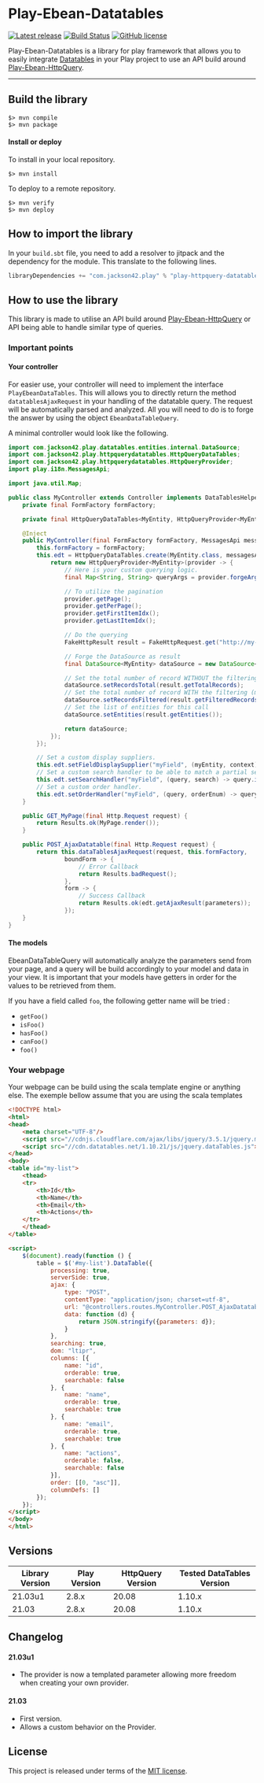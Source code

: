 # Play-Ebean-Datatables

[![Latest release](https://img.shields.io/github/v/release/PierreAdam/play-httpquery-datatables)](https://github.com/PierreAdam/play-httpquery-datatables/releases/latest)
[![Build Status](https://travis-ci.com/PierreAdam/play-httpquery-datatables.svg?branch=master)](https://travis-ci.com/PierreAdam/play-httpquery-datatables)
[![GitHub license](https://img.shields.io/github/license/PierreAdam/play-httpquery-datatables)](https://raw.githubusercontent.com/PierreAdam/play-httpquery-datatables/master/LICENSE)

Play-Ebean-Datatables is a library for play framework that allows you to easily integrate [Datatables](https://datatables.net/) in your Play project to use an API build
around [Play-Ebean-HttpQuery](https://github.com/thibaultmeyer/play-ebean-httpquery).
*****

## Build the library

```shell
$> mvn compile
$> mvn package
```

#### Install or deploy

To install in your local repository.

```shell
$> mvn install
```

To deploy to a remote repository.

```shell
$> mvn verify
$> mvn deploy
```

## How to import the library

In your ```build.sbt``` file, you need to add a resolver to jitpack and the dependency for the module. This translate to the following lines.

```scala
libraryDependencies += "com.jackson42.play" % "play-httpquery-datatables" % "21.03u1"
```

## How to use the library

This library is made to utilise an API build around [Play-Ebean-HttpQuery](https://github.com/thibaultmeyer/play-ebean-httpquery) or API being able to handle similar type of
queries.

### Important points

#### Your controller

For easier use, your controller will need to implement the interface `PlayEbeanDataTables`. This will allows you to directly return the method `datatablesAjaxRequest` in your
handling of the datatable query. The request will be automatically parsed and analyzed. All you will need to do is to forge the answer by using the object `EbeanDataTableQuery`.

A minimal controller would look like the following.

```java
import com.jackson42.play.datatables.entities.internal.DataSource;
import com.jackson42.play.httpquerydatatables.HttpQueryDataTables;
import com.jackson42.play.httpquerydatatables.HttpQueryProvider;
import play.i18n.MessagesApi;

import java.util.Map;

public class MyController extends Controller implements DataTablesHelper {
    private final FormFactory formFactory;

    private final HttpQueryDataTables<MyEntity, HttpQueryProvider<MyEntity>> edt;

    @Inject
    public MyController(final FormFactory formFactory, MessagesApi messagesApi) {
        this.formFactory = formFactory;
        this.edt = HttpQueryDataTables.create(MyEntity.class, messagesApi, () -> {
            return new HttpQueryProvider<MyEntity>(provider -> {
                // Here is your custom querying logic.
                final Map<String, String> queryArgs = provider.forgeArguments();

                // To utilize the pagination
                provider.getPage();
                provider.getPerPage();
                provider.getFirstItemIdx();
                provider.getLastItemIdx();

                // Do the querying
                FakeHttpResult result = FakeHttpRequest.get("http://my-api.com", provider.getPage(), provider.getPerPage(), queryArgs);

                // Forge the DataSource as result
                final DataSource<MyEntity> dataSource = new DataSource<>();

                // Set the total number of record WITHOUT the filtering (must be computed on your API side)
                dataSource.setRecordsTotal(result.getTotalRecords);
                // Set the total number of record WITH the filtering (must be computed on your API side)
                dataSource.setRecordsFiltered(result.getFilteredRecords);
                // Set the list of entities for this call
                dataSource.setEntities(result.getEntities());

                return dataSource;
            });
        });

        // Set a custom display suppliers.
        this.edt.setFieldDisplaySupplier("myField", (myEntity, context) -> myEntity.getMyApiField().trim());
        // Set a custom search handler to be able to match a partial search in the database.
        this.edt.setSearchHandler("myField", (query, search) -> query.icontains("myApiField", search));
        // Set a custom order handler.
        this.edt.setOrderHandler("myField", (query, orderEnum) -> query.orderBy("myApiField", orderEnum));
    }

    public GET_MyPage(final Http.Request request) {
        return Results.ok(MyPage.render());
    }

    public POST_AjaxDatatable(final Http.Request request) {
        return this.dataTablesAjaxRequest(request, this.formFactory,
                boundForm -> {
                    // Error Callback
                    return Results.badRequest();
                },
                form -> {
                    // Success Callback
                    return Results.ok(edt.getAjaxResult(parameters));
                });
    }
}
```

#### The models

EbeanDataTableQuery will automatically analyze the parameters send from your page, and a query will be build accordingly to your model and data in your view. It is important that
your models have getters in order for the values to be retrieved from them.

If you have a field called `foo`, the following getter name will be tried :

- `getFoo()`
- `isFoo()`
- `hasFoo()`
- `canFoo()`
- `foo()`

### Your webpage

Your webpage can be build using the scala template engine or anything else. The exemple bellow assume that you are using the scala templates

```html
<!DOCTYPE html>
<html>
<head>
    <meta charset="UTF-8"/>
    <script src="//cdnjs.cloudflare.com/ajax/libs/jquery/3.5.1/jquery.min.js"></script>
    <script src="//cdn.datatables.net/1.10.21/js/jquery.dataTables.js"></script>
</head>
<body>
<table id="my-list">
    <thead>
    <tr>
        <th>Id</th>
        <th>Name</th>
        <th>Email</th>
        <th>Actions</th>
    </tr>
    </thead>
</table>

<script>
    $(document).ready(function () {
        table = $('#my-list').DataTable({
            processing: true,
            serverSide: true,
            ajax: {
                type: "POST",
                contentType: "application/json; charset=utf-8",
                url: "@controllers.routes.MyController.POST_AjaxDatatable",
                data: function (d) {
                    return JSON.stringify({parameters: d});
                }
            },
            searching: true,
            dom: "ltipr",
            columns: [{
                name: "id",
                orderable: true,
                searchable: false
            }, {
                name: "name",
                orderable: true,
                searchable: true
            }, {
                name: "email",
                orderable: true,
                searchable: true
            }, {
                name: "actions",
                orderable: false,
                searchable: false
            }],
            order: [[0, "asc"]],
            columnDefs: []
        });
    });
</script>
</body>
</html>
```

## Versions

| Library Version | Play Version | HttpQuery Version | Tested DataTables Version  |
|-----------------|--------------|-------------------|----------------------------|
| 21.03u1         | 2.8.x        | 20.08             | 1.10.x                     |
| 21.03           | 2.8.x        | 20.08             | 1.10.x                     |

## Changelog

#### 21.03u1

- The provider is now a templated parameter allowing more freedom when creating your own provider.

#### 21.03

- First version.
- Allows a custom behavior on the Provider.

## License

This project is released under terms of the [MIT license](https://raw.githubusercontent.com/PierreAdam/play-ebean-datatables/master/LICENSE).
